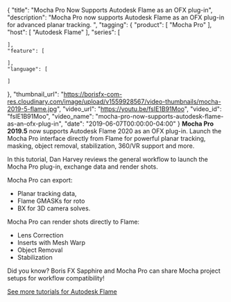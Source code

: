 {
  "title": "Mocha Pro Now Supports Autodesk Flame as an OFX plug-in",
  "description": "Mocha Pro now supports Autodesk Flame as an OFX plug-in for advanced planar tracking. ",
  "tagging": {
    "product": [
      "Mocha Pro"
    ],
    "host": [
      "Autodesk Flame"
    ],
    "series": [

    ],
    "feature": [

    ],
    "language": [

    ]
  },
  "thumbnail_url": "https://borisfx-com-res.cloudinary.com/image/upload/v1559928567/video-thumbnails/mocha-2019-5-flame.jpg",
  "video_url": "https://youtu.be/fsIE1B91Moo",
  "video_id": "fsIE1B91Moo",
  "video_name": "mocha-pro-now-supports-autodesk-flame-as-an-ofx-plug-in",
  "date": "2019-06-07T00:00:00-04:00"
}
**Mocha Pro 2019.5** now supports Autodesk Flame 2020 as an OFX plug-in. Launch the Mocha Pro interface directly from Flame for powerful planar tracking, masking, object removal, stabilization, 360/VR support and more.

In this tutorial, Dan Harvey reviews the general workflow to launch the Mocha Pro plug-in, exchange data and render shots.

Mocha Pro can export:

* Planar tracking data,
* Flame GMASKs for roto
* BX for 3D camera solves.

Mocha Pro can render shots directly to Flame: 

* Lens Correction
* Inserts with Mesh Warp
* Object Removal
* Stabilization

Did you know? Boris FX Sapphire and Mocha Pro can share Mocha project setups for workflow compatibility!

[See more tutorials for Autodesk Flame](https://borisfx.com/videos/?tags=host:Autodesk%20Flame%20and%20Smoke&search= "Flame Tutorials")
